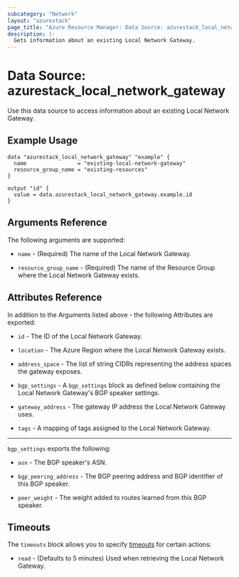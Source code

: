 ```yaml
---
subcategory: "Network"
layout: "azurestack"
page_title: "Azure Resource Manager: Data Source: azurestack_local_network_gateway"
description: |-
  Gets information about an existing Local Network Gateway.
---
```


# Data Source: azurestack_local_network_gateway

Use this data source to access information about an existing Local Network Gateway.

## Example Usage

```hcl
data "azurestack_local_network_gateway" "example" {
  name                = "existing-local-network-gateway"
  resource_group_name = "existing-resources"
}

output "id" {
  value = data.azurestack_local_network_gateway.example.id
}
```

## Arguments Reference

The following arguments are supported:

* `name` - (Required) The name of the Local Network Gateway.

* `resource_group_name` - (Required) The name of the Resource Group where the Local Network Gateway exists.

## Attributes Reference

In addition to the Arguments listed above - the following Attributes are exported:

* `id` - The ID of the Local Network Gateway.

* `location` - The Azure Region where the Local Network Gateway exists.

* `address_space` - The list of string CIDRs representing the address spaces the gateway exposes.

* `bgp_settings` - A `bgp_settings` block as defined below containing the Local Network Gateway's BGP speaker settings.

* `gateway_address` - The gateway IP address the Local Network Gateway uses.

* `tags` - A mapping of tags assigned to the Local Network Gateway.

---

`bgp_settings` exports the following:

* `asn` - The BGP speaker's ASN.

* `bgp_peering_address` - The BGP peering address and BGP identifier of this BGP speaker.

* `peer_weight` - The weight added to routes learned from this BGP speaker.

## Timeouts

The `timeouts` block allows you to specify [timeouts](https://www.terraform.io/docs/configuration/resources.html#timeouts) for certain actions:

* `read` - (Defaults to 5 minutes) Used when retrieving the Local Network Gateway.
